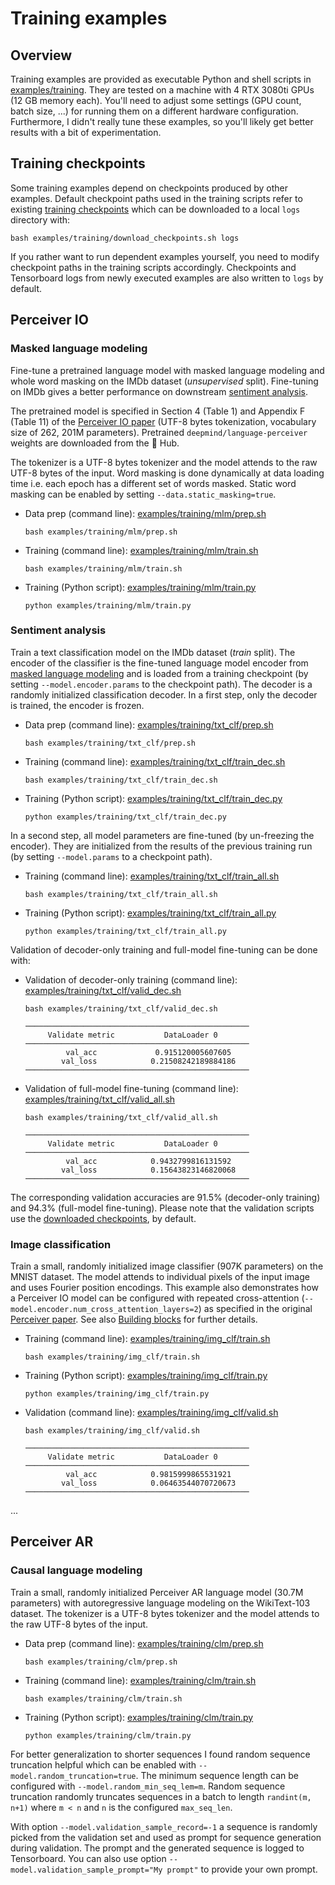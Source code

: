 # Training examples

## Overview

Training examples are provided as executable Python and shell scripts in [examples/training](../examples/training).
They are tested on a machine with 4 RTX 3080ti GPUs (12 GB memory each). You'll need to adjust some settings (GPU
count, batch size, ...) for running them on a different hardware configuration. Furthermore, I didn't really tune
these examples, so you'll likely get better results with a bit of experimentation.

## Training checkpoints

Some training examples depend on checkpoints produced by other examples. Default checkpoint paths used in the training
scripts refer to existing [training checkpoints](pretrained-models.md#training-checkpoints) which can be downloaded to
a local `logs` directory with:

```shell
bash examples/training/download_checkpoints.sh logs
```

If you rather want to run dependent examples yourself, you need to modify checkpoint paths in the training scripts
accordingly. Checkpoints and Tensorboard logs from newly executed examples are also written to `logs` by default.  

## Perceiver IO

### Masked language modeling

Fine-tune a pretrained language model with masked language modeling and whole word masking on the IMDb dataset
(*unsupervised* split). Fine-tuning on IMDb gives a better performance on downstream [sentiment analysis](#sentiment-analysis).

The pretrained model is specified in Section 4 (Table 1) and Appendix F (Table 11) of the
[Perceiver IO paper](https://arxiv.org/abs/2107.14795) (UTF-8 bytes tokenization, vocabulary size of 262, 201M
parameters). Pretrained `deepmind/language-perceiver` weights are downloaded from the 🤗 Hub.

The tokenizer is a UTF-8 bytes tokenizer and the model attends to the raw UTF-8 bytes of the input. Word masking is done
dynamically at data loading time i.e. each epoch has a different set of words masked. Static word masking can be enabled
by setting `--data.static_masking=true`.

- Data prep (command line): [examples/training/mlm/prep.sh](../examples/training/mlm/prep.sh)
  ```shell
  bash examples/training/mlm/prep.sh
  ```

- Training (command line): [examples/training/mlm/train.sh](../examples/training/mlm/train.sh)
  ```shell
  bash examples/training/mlm/train.sh
  ```

- Training (Python script): [examples/training/mlm/train.py](../examples/training/mlm/train.py)
  ```shell
  python examples/training/mlm/train.py
  ```

### Sentiment analysis

Train a text classification model on the IMDb dataset (*train* split). The encoder of the classifier is the fine-tuned
language model encoder from [masked language modeling](#masked-language-modeling) and is loaded from a training checkpoint
(by setting `--model.encoder.params` to the checkpoint path). The decoder is a randomly initialized classification decoder.
In a first step, only the decoder is trained, the encoder is frozen.

- Data prep (command line): [examples/training/txt_clf/prep.sh](../examples/training/txt_clf/prep.sh)
  ```shell
  bash examples/training/txt_clf/prep.sh
  ```

- Training (command line): [examples/training/txt_clf/train_dec.sh](../examples/training/txt_clf/train_dec.sh)
  ```shell
  bash examples/training/txt_clf/train_dec.sh
  ```

- Training (Python script): [examples/training/txt_clf/train_dec.py](../examples/training/txt_clf/train_dec.py)
  ```shell
  python examples/training/txt_clf/train_dec.py
  ```

In a second step, all model parameters are fine-tuned (by un-freezing the encoder). They are initialized from the
results of the previous training run (by setting `--model.params` to a checkpoint path).  

- Training (command line): [examples/training/txt_clf/train_all.sh](../examples/training/txt_clf/train_all.sh)
  ```shell
  bash examples/training/txt_clf/train_all.sh
  ```

- Training (Python script): [examples/training/txt_clf/train_all.py](../examples/training/txt_clf/train_all.py)
  ```shell
  python examples/training/txt_clf/train_all.py
  ```

Validation of decoder-only training and full-model fine-tuning can be done with:

- Validation of decoder-only training (command line): [examples/training/txt_clf/valid_dec.sh](../examples/training/txt_clf/valid_dec.sh)
  ```shell
  bash examples/training/txt_clf/valid_dec.sh
  ```
  ```
  ──────────────────────────────────────────────────
       Validate metric           DataLoader 0
  ──────────────────────────────────────────────────
           val_acc             0.915120005607605
          val_loss            0.21508242189884186
  ──────────────────────────────────────────────────
  ```

- Validation of full-model fine-tuning (command line): [examples/training/txt_clf/valid_all.sh](../examples/training/txt_clf/valid_all.sh)
  ```shell
  bash examples/training/txt_clf/valid_all.sh
  ```
  ```
  ──────────────────────────────────────────────────
       Validate metric           DataLoader 0
  ──────────────────────────────────────────────────
           val_acc            0.9432799816131592
          val_loss            0.15643823146820068
  ──────────────────────────────────────────────────
  ```

The corresponding validation accuracies are 91.5% (decoder-only training) and 94.3% (full-model fine-tuning). Please
note that the validation scripts use the [downloaded checkpoints](#training-checkpoints), by default.  

### Image classification

Train a small, randomly initialized  image classifier (907K parameters) on the MNIST dataset. The model attends
to individual pixels of the input image and uses Fourier position encodings. This example also demonstrates how
a Perceiver IO model can be configured with repeated cross-attention (`--model.encoder.num_cross_attention_layers=2`)
as specified in the original [Perceiver paper](https://arxiv.org/abs/2103.03206). See also [Building blocks](building-blocks.md)
for further details.

- Training (command line): [examples/training/img_clf/train.sh](../examples/training/img_clf/train.sh)
  ```shell
  bash examples/training/img_clf/train.sh
  ```

- Training (Python script): [examples/training/img_clf/train.py](../examples/training/img_clf/train.py)
  ```shell
  python examples/training/img_clf/train.py
  ```

- Validation (command line): [examples/training/img_clf/valid.sh](../examples/training/img_clf/valid.sh)
  ```shell
  bash examples/training/img_clf/valid.sh
  ```
  ```
  ──────────────────────────────────────────────────
       Validate metric           DataLoader 0
  ──────────────────────────────────────────────────
           val_acc            0.9815999865531921
          val_loss            0.06463544070720673
  ──────────────────────────────────────────────────
  ```

...

## Perceiver AR

### Causal language modeling

Train a small, randomly initialized Perceiver AR language model (30.7M parameters) with autoregressive language
modeling on the WikiText-103 dataset. The tokenizer is a UTF-8 bytes tokenizer and the model attends to the raw
UTF-8 bytes of the input.

- Data prep (command line): [examples/training/clm/prep.sh](../examples/training/clm/prep.sh)
  ```shell
  bash examples/training/clm/prep.sh
  ```

- Training (command line): [examples/training/clm/train.sh](../examples/training/clm/train.sh)
  ```shell
  bash examples/training/clm/train.sh
  ```

- Training (Python script): [examples/training/clm/train.py](../examples/training/clm/train.py)
  ```shell
  python examples/training/clm/train.py
  ```

For better generalization to shorter sequences I found random sequence truncation helpful which can be enabled with
`--model.random_truncation=true`. The minimum sequence length can be configured with `--model.random_min_seq_lem=m`.
Random sequence truncation randomly truncates sequences in a batch to length `randint(m, n+1)` where `m < n` and `n`
is the configured `max_seq_len`.

With option `--model.validation_sample_record=-1` a sequence is randomly picked from the validation set and used as
prompt for sequence generation during validation. The prompt and the generated sequence is logged to Tensorboard. You
can also use option `--model.validation_sample_prompt="My prompt"` to provide your own prompt.
